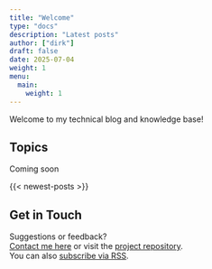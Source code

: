 ```yaml
---
title: "Welcome"
type: "docs"
description: "Latest posts"
author: ["dirk"]
draft: false
date: 2025-07-04
weight: 1
menu:
  main:
    weight: 1
---
```


Welcome to my technical blog and knowledge base!

## Topics

 Coming soon
<!--- [🔐 VPN & IPsec](/tags/ipsec/)
- [🧷 WireGuard & Networking](/tags/wireguard/)
- [🖥 OpenBSD Tutorials](/tags/openbsd/) -->

{{< newest-posts >}}

<!-- ## Featured Articles

- [WireGuard on OpenBSD: A Quick Start Guide](/post/wireguard-openbsd/)
- [Automating Services with `rcctl` on OpenBSD](/post/openbsd-deployment/)
- [Building a Secure IPsec VPN with IKEv2](/post/ipsec-setup/)-->

## Get in Touch

Suggestions or feedback?  
[Contact me here](/posts/about/) or visit the [project repository](https://github.com/PolymathMonkey/weblog).  
You can also [subscribe via RSS](/index.xml).
